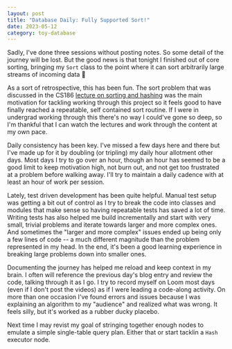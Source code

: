 ```yaml
---
layout: post
title: "Database Daily: Fully Supported Sort!"
date: 2023-05-12
category: toy-database
---
```

Sadly, I've done three sessions without posting notes. So some detail of the journey will be lost. But the good news is that tonight I finished out of core sorting, bringing my `Sort` class to the point where it can sort arbitrarily large streams of incoming data 🎉

As a sort of retrospective, this has been fun. The sort problem that was discussed in the CS186 [lecture on sorting and hashing](https://archive.org/details/ucberkeley_webcast_FGvKL2cmZEo) was the main motivation for tackling working through this project so it feels good to have finally reached a repeatable, self contained sort routine. If I were in undergrad working through this there's no way I could've gone so deep, so I'm thankful that I can watch the lectures and work through the content at my own pace.

Daily consistency has been key. I've missed a few days here and there but I've made up for it by doubling (or tripling) my daily hour allotment other days. Most days I try to go over an hour, though an hour has seemed to be a good limit to keep motivation high, not burn out, and not get too frustrated at a problem before walking away. I'll try to maintain a daily cadence with at least an hour of work per session.

Lately, test driven development has been quite helpful. Manual test setup was getting a bit out of control as I try to break the code into classes and modules that make sense so having repeatable tests has saved a lot of time. Writing tests has also helped me build incrementally and start with very small, trivial problems and iterate towards larger and more complex ones. And sometimes the "larger and more complex" issues ended up being only a few lines of code -- a much different magnitude than the problem represented in my head. In the end, it's been a good learning experience in breaking large problems down into smaller ones.

Documenting the journey has helped me reload and keep context in my brain. I often will reference the previous day's blog entry and review the code, talking through it as I go. I try to record myself on Loom most days (even if I don't post the videos) as if I were leading a code-along activity.  On more than one occasion I've found errors and issues because I was explaining an algorithm to my "audience" and realized what was wrong. It feels silly, but it's worked as a rubber ducky placebo.

Next time I may revist my goal of stringing together enough nodes to emulate a simple single-table query plan. Either that or start tacklin a `Hash` executor node.

